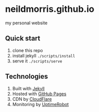 # neildmorris.github.io
my personal website

## Quick start
1. clone this repo
1. install jekyll ```./scripts/install```
1. serve it ```./scripts/serve```

## Technologies
1. Built with [Jekyll](http://jekyllrb.com/)
1. Hosted with [GitHub Pages](https://pages.github.com/)
1. CDN by [CloudFlare](https://www.cloudflare.com/)
1. Monitoring by [UptimeRobot](http://uptimerobot.com/)
